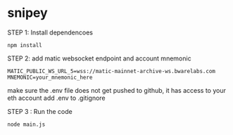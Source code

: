# snipey
STEP 1: Install dependencoes

```
npm install
```

STEP 2: add matic websocket endpoint and account mnemonic

```
MATIC_PUBLIC_WS_URL_5=wss://matic-mainnet-archive-ws.bwarelabs.com
MNEMONIC=your_mnemonic_here
```
make sure the .env file does not get pushed to github, it has access to your eth account
add .env to .gitignore

STEP 3 : Run the code 

```
node main.js
````

